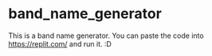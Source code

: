 # band_name_generator
This is a band name generator. You can paste the code into https://replit.com/ and run it. :D
